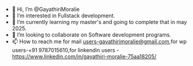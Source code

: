 - 👋 Hi, I’m @GayathiriMoralie
- 👀 I’m interested in Fullstack development.
- 🌱 I’m currently learning my master's and going to complete that in may 2025.
- 💞️ I’m looking to collaborate on Software development programs.
- 📫 How to reach me for mail users-gayathirimoralie@gmail.com,for wp users-+91 9787015610,for linkendin users -https://www.linkedin.com/in/gayathiri-moralie-75aa18205/
  

<!---
GayathiriMoralie/GayathiriMoralie is a ✨ special ✨ repository because its `README.md` (this file) appears on your GitHub profile.
You can click the Preview link to take a look at your changes.
--->
